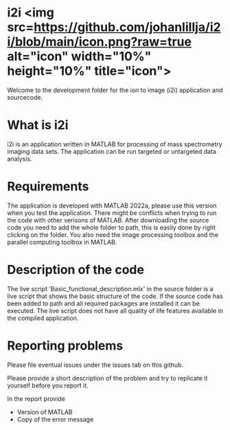 # i2i <img src=https://github.com/johanlillja/i2i/blob/main/icon.png?raw=true alt="icon" width="10%" height="10%" title="icon">

Welcome to the development folder for the ion to image (i2i) application and sourcecode.

# What is i2i

i2i is an application written in MATLAB for processing of mass spectrometry imaging data sets. The application
can be run targeted or untargeted data analysis. 
# Requirements

The application is developed with MATLAB 2022a, please use this version when you test the application. There might be conflicts when trying to run the
code with other verisons of MATLAB.
After downloading the source code you need to add the whole folder to path, this is easily done by right clicking on the folder.
You also need the image processing toolbox and the parallel computing toolbox in MATLAB. 

# Description of the code

The live script 'Basic_functional_description.mlx' in the source folder is a live script that shows the basic structure of the code. 
If the source code has been added to path and all required packages are installed it can be executed.
The live script does not have all quality of life features available in the compiled application.

# Reporting problems

Please file eventual issues under the issues tab on this github. 

Please provide a short description of the problem and try to replicate it yourself before you report it.

In the report provide
* Version of MATLAB
* Copy of the error message


